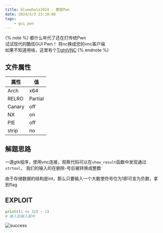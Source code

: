 ```yaml
---
title: bluewhale2024 - 摩登Pwn
date: 2024/5/3 23:10:00
tags:
    - gui pwn
---
```


{% note %}
都什么年代了还在打传统Pwn  
试试现代的酷炫GUI Pwn！ 
将nc换成您的vnc客户端  
如果不知道用啥，这里有个[TightVNC](https://www.tightvnc.com/)
{% endnote %}

## 文件属性

|属性  |值    |
|------|------|
|Arch  |x64   |
|RELRO|Partial|
|Canary|off   |
|NX    |on    |
|PIE   |off   |
|strip |no    |

## 解题思路

一道gtk程序，使用vnc连接，观察代码可以在`show_result`函数中发现通过`strtoul`，
我们的输入的在删除-号后被转换成整数

由于存储数据的结构是int，那么只要输入一个大数使符号位为1即可变为负数，拿到flag

## EXPLOIT

```python
print((1 << 32) - 1)
# 输入到输入框中
```

![success](/assets/bluewhale2024/vnc.png)
